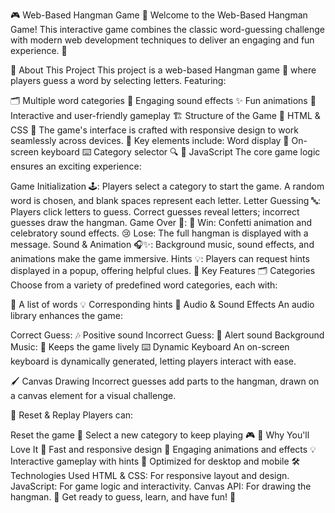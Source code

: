 🎮 Web-Based Hangman Game 🎉
Welcome to the Web-Based Hangman Game! This interactive game combines the classic word-guessing challenge with modern web development techniques to deliver an engaging and fun experience. 🤩

🚀 About This Project
This project is a web-based Hangman game 📝 where players guess a word by selecting letters. Featuring:

🗂️ Multiple word categories
🎵 Engaging sound effects
✨ Fun animations
🎯 Interactive and user-friendly gameplay
🏗️ Structure of the Game
🌟 HTML & CSS
🎨 The game's interface is crafted with responsive design to work seamlessly across devices.
📱 Key elements include:
Word display 📖
On-screen keyboard ⌨️
Category selector 🔍
🧠 JavaScript
The core game logic ensures an exciting experience:

Game Initialization 🕹️:
Players select a category to start the game. A random word is chosen, and blank spaces represent each letter.
Letter Guessing 🔤:
Players click letters to guess. Correct guesses reveal letters; incorrect guesses draw the hangman.
Game Over 🚫:
🎉 Win: Confetti animation and celebratory sound effects.
😢 Lose: The full hangman is displayed with a message.
Sound & Animation 🎧✨:
Background music, sound effects, and animations make the game immersive.
Hints 💡:
Players can request hints displayed in a popup, offering helpful clues.
🔑 Key Features
🗂️ Categories
Choose from a variety of predefined word categories, each with:

📜 A list of words
💡 Corresponding hints
🎵 Audio & Sound Effects
An audio library enhances the game:

Correct Guess: 🎶 Positive sound
Incorrect Guess: 🚨 Alert sound
Background Music: 🎵 Keeps the game lively
⌨️ Dynamic Keyboard
An on-screen keyboard is dynamically generated, letting players interact with ease.

🖌️ Canvas Drawing
Incorrect guesses add parts to the hangman, drawn on a canvas element for a visual challenge.

🔄 Reset & Replay
Players can:

Reset the game 🔁
Select a new category to keep playing 🎮
🌟 Why You'll Love It
🚀 Fast and responsive design
🎉 Engaging animations and effects
💡 Interactive gameplay with hints
📱 Optimized for desktop and mobile
🛠️ Technologies Used
HTML & CSS: For responsive layout and design.
JavaScript: For game logic and interactivity.
Canvas API: For drawing the hangman.
🎉 Get ready to guess, learn, and have fun! 🎉
